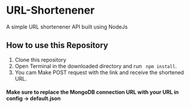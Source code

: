 # URL-Shortenener

A simple URL shortenener API built using NodeJs

## How to use this Repository

1. Clone this repository
2. Open Terminal in the downloaded directory and run ` npm install`.
3. You cam Make POST request with the link and receive the shortened URL.


#### Make sure to replace the MongoDB connection URL with your URL in config -> default.json

